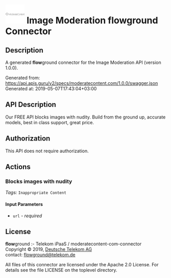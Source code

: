# ![LOGO](logo.png) Image Moderation **flow**ground Connector

## Description

A generated **flow**ground connector for the Image Moderation API (version 1.0.0).

Generated from: https://api.apis.guru/v2/specs/moderatecontent.com/1.0.0/swagger.json<br/>
Generated at: 2019-05-07T17:43:04+03:00

## API Description

Our FREE API blocks images with nudity. Build from the ground up, accurate models, best in class support, great price.

## Authorization

This API does not require authorization.

## Actions

### Blocks images with nudity

*Tags:* `Inappropriate Content`

#### Input Parameters
* `url` - _required_

## License

**flow**ground :- Telekom iPaaS / moderatecontent-com-connector<br/>
Copyright © 2019, [Deutsche Telekom AG](https://www.telekom.de)<br/>
contact: flowground@telekom.de

All files of this connector are licensed under the Apache 2.0 License. For details
see the file LICENSE on the toplevel directory.
